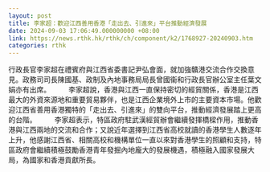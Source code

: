 ```yaml
---
layout: post
title: 李家超：歡迎江西善用香港「走出去、引進來」平台推動經濟發展
date: 2024-09-03 17:06:49.000000000 +08:00
link: https://news.rthk.hk/rthk/ch/component/k2/1768927-20240903.htm
categories: rthk
---
```


行政長官李家超在禮賓府與江西省委書記尹弘會面，就加強贛港交流合作交換意見。政務司司長陳國基、政制及內地事務局局長曾國衞和行政長官辦公室主任葉文娟亦有出席。
　　 
李家超說，香港與江西一直保持密切的經貿關係，香港是江西最大的外資來源地和重要貿易夥伴，也是江西企業境外上市的主要資本市場。他歡迎江西省善用香港獨特的「走出去、引進來」的雙向平台，推動經濟發展踏上更高的台階。
　　 
李家超表示，特區政府駐武漢經貿辦會繼續發揮橋樑作用，推動香港與江西兩地的交流和合作；又說近年選擇到江西省高校就讀的香港學生人數逐年上升，他感謝江西省、相關高校和機構單位一直以來對香港學生的照顧和支持，特區政府會繼續積極鼓勵香港青年發掘內地龐大的發展機遇，積極融入國家發展大局，為國家和香港貢獻所長。
